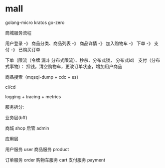 # mall
golang-micro kratos go-zero


商城服务流程

用户登录 -》 商品分类、商品列表 -》 商品详情 -》 加入购物车 -》 下单 -》 支付 -》 已购买订单


下单（限流（令牌 漏斗 分布式限流）、秒杀、分布式锁， 分布式id）
支付（分布式事物）： 扣钱，清空购物车，更改订单状态，增加用户商品

商品搜索（mqsql-dump + cdc + es）

ci/cd

logging + tracing + metrics



服务拆分:

业务层(bff)

商城 shop
后管 admin


应用层

用户服务        user
商品服务        product

订单服务        order
购物车服务      cart
支付服务        payment
